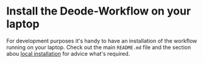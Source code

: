 # Install the Deode-Workflow on your laptop

For development purposes it's handy to have an installation of the workflow running on your laptop. Check out the main `README.md` file and the section abou [local installation](file:///home/a000864/dev/develop/docs/_build/misc_section_in_doc_page.html#local-installations) for advice what's required. 
